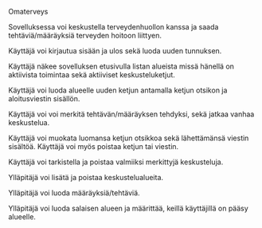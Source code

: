 Omaterveys

Sovelluksessa voi keskustella terveydenhuollon kanssa ja saada tehtäviä/määräyksiä terveyden hoitoon liittyen.

Käyttäjä voi kirjautua sisään ja ulos sekä luoda uuden tunnuksen.

Käyttäjä näkee sovelluksen etusivulla listan alueista missä hänellä on aktiivista toimintaa sekä aktiiviset keskusteluketjut.

Käyttäjä voi luoda alueelle uuden ketjun antamalla ketjun otsikon ja aloitusviestin sisällön.

Käyttäjä voi voi merkitä tehtävän/määräyksen tehdyksi, sekä jatkaa vanhaa keskustelua.

Käyttäjä voi muokata luomansa ketjun otsikkoa sekä lähettämänsä viestin sisältöä. Käyttäjä voi myös poistaa ketjun tai viestin.

Käyttäjä voi tarkistella ja poistaa valmiiksi merkittyjä keskusteluja.

Ylläpitäjä voi lisätä ja poistaa keskustelualueita.

Ylläpitäjä voi luoda määräyksiä/tehtäviä.

Ylläpitäjä voi luoda salaisen alueen ja määrittää, keillä käyttäjillä on pääsy alueelle.
